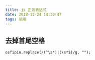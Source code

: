 ```yaml
---
title: js 正则表达式
date: 2018-12-24 14:30:47
tags: 前端
---
```


## 去掉首尾空格

```
osfipin.replace(/(^\s*)|(\s*$)/g, "");
```

